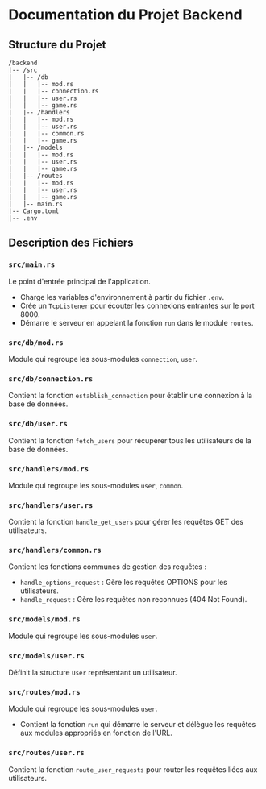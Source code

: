 
# Documentation du Projet Backend

## Structure du Projet

```
/backend
|-- /src
|   |-- /db
|   |   |-- mod.rs
|   |   |-- connection.rs
|   |   |-- user.rs
|   |   |-- game.rs
|   |-- /handlers
|   |   |-- mod.rs
|   |   |-- user.rs
|   |   |-- common.rs
|   |   |-- game.rs
|   |-- /models
|   |   |-- mod.rs
|   |   |-- user.rs
|   |   |-- game.rs
|   |-- /routes
|   |   |-- mod.rs
|   |   |-- user.rs
|   |   |-- game.rs
|   |-- main.rs
|-- Cargo.toml
|-- .env
```

## Description des Fichiers

### `src/main.rs`

Le point d'entrée principal de l'application.

- Charge les variables d'environnement à partir du fichier `.env`.
- Crée un `TcpListener` pour écouter les connexions entrantes sur le port 8000.
- Démarre le serveur en appelant la fonction `run` dans le module `routes`.

### `src/db/mod.rs`

Module qui regroupe les sous-modules `connection`, `user`.

### `src/db/connection.rs`

Contient la fonction `establish_connection` pour établir une connexion à la base de données.

### `src/db/user.rs`

Contient la fonction `fetch_users` pour récupérer tous les utilisateurs de la base de données.

### `src/handlers/mod.rs`

Module qui regroupe les sous-modules `user`, `common`.

### `src/handlers/user.rs`

Contient la fonction `handle_get_users` pour gérer les requêtes GET des utilisateurs.

### `src/handlers/common.rs`

Contient les fonctions communes de gestion des requêtes :

- `handle_options_request` : Gère les requêtes OPTIONS pour les utilisateurs.
- `handle_request` : Gère les requêtes non reconnues (404 Not Found).

### `src/models/mod.rs`

Module qui regroupe les sous-modules `user`.

### `src/models/user.rs`

Définit la structure `User` représentant un utilisateur.

### `src/routes/mod.rs`

Module qui regroupe les sous-modules `user`.

- Contient la fonction `run` qui démarre le serveur et délègue les requêtes aux modules appropriés en fonction de l'URL.

### `src/routes/user.rs`

Contient la fonction `route_user_requests` pour router les requêtes liées aux utilisateurs.
